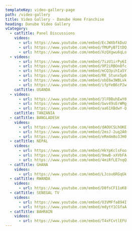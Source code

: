 ```yaml
---
templateKey: video-gallery-page
path: /video-gallery
title: Video Gallery - Danube Home Franchise
heading: Danube Video Gallery
vCategory:
  - catTitle: Panel Discussions
    videos:
      - url: https://www.youtube.com/embed/EcJWXbfkDuU
      - url: https://www.youtube.com/embed/fMUPyB7ItDQ
      - url: https://www.youtube.com/embed/XzQXgwu6qLo
  - videos:
      - url: https://www.youtube.com/embed/7izU1irPy6I
      - url: https://www.youtube.com/embed/9P2iRBOn8fc
      - url: https://www.youtube.com/embed/mCQ3pihIa5Y
      - url: https://www.youtube.com/embed/RK_Stunx5p0
      - url: https://www.youtube.com/embed/obE6w3WBLvk
      - url: https://www.youtube.com/embed/ifpYeB6cP2w
    catTitle: UGANDA
  - videos:
      - url: https://www.youtube.com/embed/3lFDBuhEwY0
      - url: https://www.youtube.com/embed/Gwv49sErWMg
      - url: https://www.youtube.com/embed/aa61XBdwY-Q
    catTitle: TANZANIA
  - catTitle: BANGLADESH
    videos:
      - url: https://www.youtube.com/embed/dAOUCSLhOKE
      - url: https://www.youtube.com/embed/2msJ-2uq2A0
      - url: https://www.youtube.com/embed/eRm4m8o3JH0
  - catTitle: NEPAL
    videos:
      - url: https://www.youtube.com/embed/HkYpKclsFoo
      - url: https://www.youtube.com/embed/9mwB-xXVbFA
      - url: https://www.youtube.com/embed/4miRfLE7nqQ
  - catTitle: GHANA
    videos:
      - url: https://www.youtube.com/embed/LJcou6RGqGk
  - catTitle: RWANDA
    videos:
      - url: https://www.youtube.com/embed/D0fsCF11oK8
  - catTitle: SENEGAL TV
    videos:
      - url: https://www.youtube.com/embed/O3VMFfa894I
      - url: https://www.youtube.com/embed/mdytY1CGfaA
  - catTitle: BAHRAIN
    videos:
      - url: https://www.youtube.com/embed/T4xFCvtlEFU
---
```

